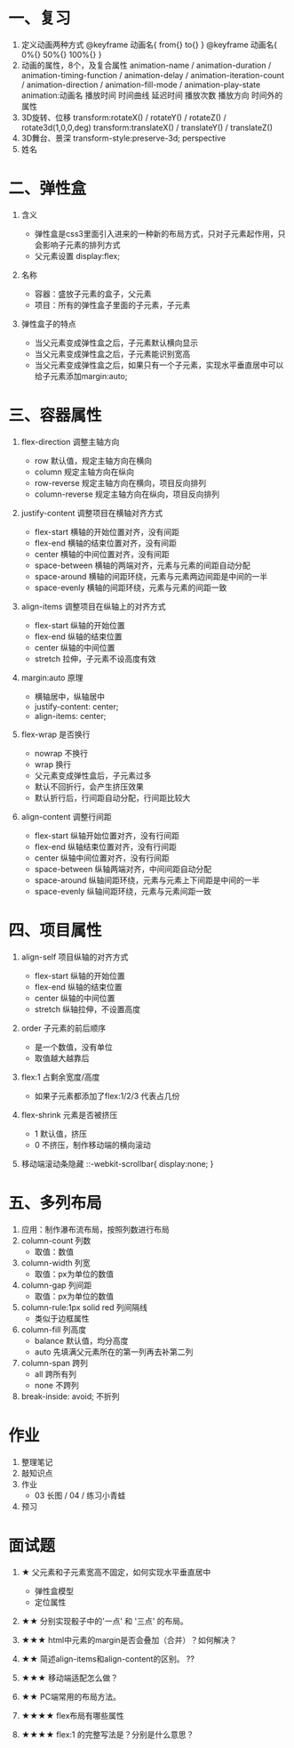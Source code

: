 # 一、复习

1. 定义动画两种方式
   @keyframe 动画名{ from{} to{} }
   @keyframe 动画名{ 0%{} 50%{} 100%{} }
2. 动画的属性，8个，及复合属性
   animation-name / animation-duration / animation-timing-function / animation-delay / animation-iteration-count /
   animation-direction / animation-fill-mode / animation-play-state
   animation:动画名 播放时间 时间曲线 延迟时间 播放次数 播放方向 时间外的属性
3. 3D旋转、位移
   transform:rotateX() / rotateY() / rotateZ() / rotate3d(1,0,0,deg)
   transform:translateX() / translateY() / translateZ()
4. 3D舞台、景深
   transform-style:preserve-3d; perspective
5. 姓名

# 二、弹性盒

1. 含义
    - 弹性盒是css3里面引入进来的一种新的布局方式，只对子元素起作用，只会影响子元素的排列方式
    - 父元素设置 display:flex;

2. 名称
    - 容器：盛放子元素的盒子，父元素
    - 项目：所有的弹性盒子里面的子元素，子元素

3. 弹性盒子的特点
    - 当父元素变成弹性盒之后，子元素默认横向显示
    - 当父元素变成弹性盒之后，子元素能识别宽高
    - 当父元素变成弹性盒之后，如果只有一个子元素，实现水平垂直居中可以给子元素添加margin:auto;

# 三、容器属性

1. flex-direction 调整主轴方向
    - row 默认值，规定主轴方向在横向
    - column 规定主轴方向在纵向
    - row-reverse 规定主轴方向在横向，项目反向排列
    - column-reverse 规定主轴方向在纵向，项目反向排列

2. justify-content 调整项目在横轴对齐方式
    - flex-start 横轴的开始位置对齐，没有间距
    - flex-end 横轴的结束位置对齐，没有间距
    - center 横轴的中间位置对齐，没有间距
    - space-between 横轴的两端对齐，元素与元素的间距自动分配
    - space-around 横轴的间距环绕，元素与元素两边间距是中间的一半
    - space-evenly 横轴的间距环绕，元素与元素的间距一致

3. align-items 调整项目在纵轴上的对齐方式
    - flex-start 纵轴的开始位置
    - flex-end 纵轴的结束位置
    - center 纵轴的中间位置
    - stretch 拉伸，子元素不设高度有效

4. margin:auto 原理
    - 横轴居中，纵轴居中
    - justify-content: center;
    - align-items: center;

5. flex-wrap 是否换行
    - nowrap 不换行
    - wrap 换行
    - 父元素变成弹性盒后，子元素过多
    - 默认不回折行，会产生挤压效果
    - 默认折行后，行间距自动分配，行间距比较大

6. align-content 调整行间距
    - flex-start 纵轴开始位置对齐，没有行间距
    - flex-end 纵轴结束位置对齐，没有行间距
    - center 纵轴中间位置对齐，没有行间距
    - space-between 纵轴两端对齐，中间间距自动分配
    - space-around 纵轴间距环绕，元素与元素上下间距是中间的一半
    - space-evenly 纵轴间距环绕，元素与元素间距一致

# 四、项目属性

1. align-self 项目纵轴的对齐方式
    - flex-start 纵轴的开始位置
    - flex-end 纵轴的结束位置
    - center 纵轴的中间位置
    - stretch 纵轴拉伸，不设置高度

2. order 子元素的前后顺序
    - 是一个数值，没有单位
    - 取值越大越靠后

3. flex:1 占剩余宽度/高度
    - 如果子元素都添加了flex:1/2/3 代表占几份

4. flex-shrink 元素是否被挤压
    - 1 默认值，挤压
    - 0 不挤压，制作移动端的横向滚动

5. 移动端滚动条隐藏
   ::-webkit-scrollbar{
   display:none;
   }

# 五、多列布局

1. 应用：制作瀑布流布局，按照列数进行布局
2. column-count 列数
    - 取值：数值
3. column-width 列宽
    - 取值：px为单位的数值
4. column-gap 列间距
    - 取值：px为单位的数值
5. column-rule:1px solid red 列间隔线
    - 类似于边框属性
6. column-fill 列高度
    - balance 默认值，均分高度
    - auto 先填满父元素所在的第一列再去补第二列
7. column-span 跨列
    - all 跨所有列
    - none 不跨列
8. break-inside: avoid; 不折列

# 作业

1. 整理笔记
2. 敲知识点
3. 作业
    - 03 长图 / 04 / 练习小青蛙
4. 预习

# 面试题

1. ★ 父元素和子元素宽高不固定，如何实现水平垂直居中
   - 弹性盒模型
   - 定位属性

2. ★★ 分别实现骰子中的'一点' 和 '三点' 的布局。

3. ★★★ html中元素的margin是否会叠加（合并）？如何解决？

6. ★★ 简述align-items和align-content的区别。 ??

17. ★★★ 移动端适配怎么做？

20. ★★ PC端常用的布局方法。

72. ★★★★ flex布局有哪些属性

90. ★★★★ flex:1 的完整写法是？分别是什么意思？
